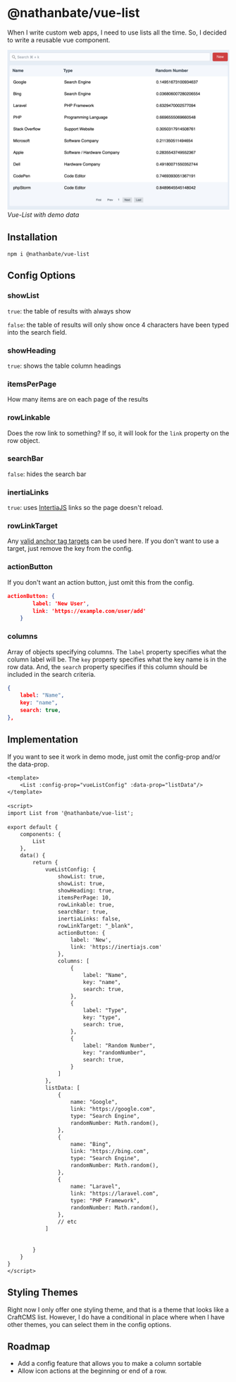 # @nathanbate/vue-list

When I write custom web apps, I need to use lists all the time. So, I 
decided to write a reusable vue component.

![A Picture of a Demo of vue-list](DemoImage.png "Demo")
*Vue-List with demo data*

## Installation 

```shell
npm i @nathanbate/vue-list
```

## Config Options

### showList

`true`: the table of results with always show

`false`: the table of results will only show once 4 characters have been typed
into the search field.

### showHeading

`true`: shows the table column headings

### itemsPerPage

How many items are on each page of the results

### rowLinkable

Does the row link to something? If so, it will look for the `link` property on the row object.

### searchBar

`false`: hides the search bar

### inertiaLinks

`true`: uses [IntertiaJS](https://inertiajs.com) links so the page doesn't
reload.

### rowLinkTarget

Any [valid anchor tag targets](https://www.w3schools.com/tags/att_a_target.asp) can
be used here. If you don't want to use a target, just remove the key from the config.

### actionButton

If you don't want an action button, just omit this from the config.

```json
actionButton: {
        label: 'New User',
        link: 'https://example.com/user/add'
    }
```

### columns

Array of objects specifying columns. The `label` property specifies
what the column label will be. The `key` property specifies what
the key name is in the row data. And, the `search` property 
specifies if this column should be included in the search criteria.

```json
{
    label: "Name",
    key: "name", 
    search: true,
},
```

## Implementation

If you want to see it work in demo mode, just omit the config-prop and/or the 
data-prop.

```
<template>
    <List :config-prop="vueListConfig" :data-prop="listData"/>
</template>

<script>
import List from '@nathanbate/vue-list';

export default {
    components: {
        List
    },
    data() {
        return {
            vueListConfig: {
                showList: true,
                showList: true,
                showHeading: true,
                itemsPerPage: 10,
                rowLinkable: true,
                searchBar: true,
                inertiaLinks: false,
                rowLinkTarget: "_blank",
                actionButton: {
                    label: 'New',
                    link: 'https://inertiajs.com'
                },
                columns: [
                    {
                        label: "Name",                      
                        key: "name",
                        search: true,
                    },
                    {
                        label: "Type",
                        key: "type",
                        search: true,
                    },
                    {
                        label: "Random Number",                        
                        key: "randomNumber",
                        search: true,
                    }
                ]
            },
            listData: [
                {
                    name: "Google",
                    link: "https://google.com",
                    type: "Search Engine",
                    randomNumber: Math.random(),
                },
                {
                    name: "Bing",
                    link: "https://bing.com",
                    type: "Search Engine",
                    randomNumber: Math.random(),
                },
                {
                    name: "Laravel",
                    link: "https://laravel.com",
                    type: "PHP Framework",
                    randomNumber: Math.random(),
                },
                // etc
            ]
                            
            
        }
    }
}
</script>
```

## Styling Themes

Right now I only offer one styling theme, and that is a theme that looks like a CraftCMS list.
However, I do have a conditional in place where when I have other themes, you can 
select them in the config options.

## Roadmap

* Add a config feature that allows you to make a column sortable
* Allow icon actions at the beginning or end of a row.
